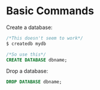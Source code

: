 # Basic Commands

Create a database:
```sql
/*This doesn't seem to work*/
$ createdb mydb

/*So use this*/
CREATE DATABASE dbname;
```

Drop a database:

```sql
DROP DATABASE dbname;
```